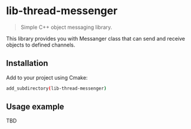 # lib-thread-messenger
> Simple C++ object messaging library.

This library provides you with Messanger class that can send and receive objects to defined channels.

## Installation

Add to your project using Cmake:

```sh
add_subdirectory(lib-thread-messenger)
```

## Usage example

TBD